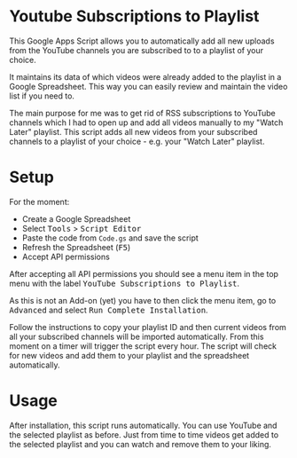 # Youtube Subscriptions to Playlist
This Google Apps Script allows you to automatically add all new uploads from the YouTube channels you are subscribed to to a playlist of your choice.

It maintains its data of which videos were already added to the playlist in a Google Spreadsheet. This way you can easily review and maintain the video list if you need to.

The main purpose for me was to get rid of RSS subscriptions to YouTube channels which I had to open up and add all videos manually to my "Watch Later" playlist. This script adds all new videos from your subscribed channels to a playlist of your choice - e.g. your "Watch Later" playlist.

# Setup
For the moment:
- Create a Google Spreadsheet
- Select <kbd>Tools</kbd> > <kbd>Script Editor</kbd>
- Paste the code from `Code.gs` and save the script
- Refresh the Spreadsheet (<kbd>F5</kbd>)
- Accept API permissions

After accepting all API permissions you should see a menu item in the top menu with the label <kbd>YouTube Subscriptions to Playlist</kbd>.

As this is not an Add-on (yet) you have to then click the menu item, go to <kbd>Advanced</kbd> and select <kbd>Run Complete Installation</kbd>.

Follow the instructions to copy your playlist ID and then current videos from all your subscribed channels will be imported automatically. From this moment on a timer will trigger the script every hour. The script will check for new videos and add them to your playlist and the spreadsheet automatically.

# Usage
After installation, this script runs automatically. You can use YouTube and the selected playlist as before. Just from time to time videos get added to the selected playlist and you can watch and remove them to your liking.
